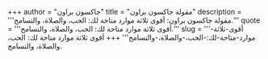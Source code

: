 +++
author = "جاكسون براون"
title = "مقولة جاكسون براون"
description = '''مقولة جاكسون براون: أقوى ثلاثة موارد متاحة لك: الحب، والصلاة، والتسامح.'''
quote = '''أقوى ثلاثة موارد متاحة لك: الحب، والصلاة، والتسامح.'''
slug = '''أقوى-ثلاثة-موارد-متاحة-لك:-الحب،-والصلاة،-والتسامح'''
+++
أقوى ثلاثة موارد متاحة لك: الحب، والصلاة، والتسامح.
